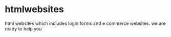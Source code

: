 # htmlwebsites
html websites which includes login forms and e commerce websites.
we are ready to help you
